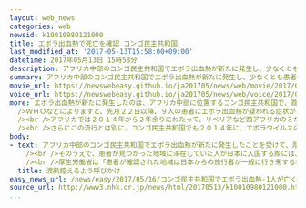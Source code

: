 ```yaml
---
layout: web_news
categories: web
newsid: k10010980121000
title: エボラ出血熱で死亡を確認 コンゴ民主共和国
last_modified_at: '2017-05-13T15:58:00+09:00'
datetime: 2017年05月13日 15時58分
description: アフリカ中部のコンゴ民主共和国でエボラ出血熱が新たに発生し、少なくとも患者１人がエボラウイルスに感染して死亡したことが確認され、ＷＨＯ＝世界保健機関などは感染拡大を防ぐための対策を急いでいます。
summary: アフリカ中部のコンゴ民主共和国でエボラ出血熱が新たに発生し、少なくとも患者１人がエボラウイルスに感染して死亡したことが確認され、ＷＨＯ＝世界保健機関などは感染拡大を防ぐための対策を急いでいます。
movie_url: https://newswebeasy.github.io/ja201705/news/web/movie/2017/05/16/k10010980121000.mp4
voice_url: https://newswebeasy.github.io/ja201705/news/web/voice/2017/05/16/k10010980121000.mp3
more: エボラ出血熱が新たに発生したのは、アフリカ中部に位置するコンゴ民主共和国で、首都キンシャサから１３００キロ以上北東に離れた森林地帯です。<br /><br
  />ＷＨＯなどによりますと、先月２２日以降、９人の患者にエボラ出血熱が疑われる症状が見つかり、このうち３人が死亡しました。<br /><br />そして、これまでの検査で、死亡した患者のうち少なくとも１人が、エボラウイルスに感染していたことが確認されたということです。<br
  /><br />アフリカでは２０１４年から２年余りにわたって、リベリアなど西アフリカの３か国でエボラ出血熱が爆発的に流行し、１万１０００人以上が犠牲となりました。<br
  /><br />さらにこの流行とは別に、コンゴ民主共和国でも２０１４年に、エボラウイルスの感染が拡大し４０人以上が死亡しています。<br /><br />現地政府は今回のエボラ出血熱の発生について、「国際的な公衆衛生上の危機となりうるこの感染症に、私たちは立ち向かわなければならない」としていて、ＷＨＯと連携して感染者の特定など、感染拡大を防ぐための対策を急いでいます。
body:
- text: アフリカ中部のコンゴ民主共和国でエボラ出血熱が新たに発生したことを受けて、厚生労働省は外務省と連携して患者が発生した地域への渡航を控えるよう呼びかけています。<br
    /><br />そのうえで、患者が見つかった地域に滞在していた人が日本に入国する際には、空港などの検疫所で、発熱やおう吐などの症状が出ていたり、感染が疑われる患者や感染源とされるコウモリやサルなどの野生動物と接触したりした場合は申し出るよう呼びかけ、潜伏期間の上限とされる３週間、連絡を取って、健康状態に異常がないか確認することにしています。<br
    /><br />厚生労働省は「患者が確認された地域は日本からの旅行者が一般に行き来する場所ではなく、現時点では範囲も限定されている。エボラ出血熱は主に患者の体液に直接触れることで感染するので、一般の旅行者が感染して日本にウイルスが持ち込まれるリスクは非常に低いが、万一に備えて現地への渡航はできるだけ避けてほしい」としています。
  title: 渡航控えるよう呼びかけ
easy_news_url: /news/easy/2017/05/16/コンゴ民主共和国でエボラ出血熱-1人が亡くなる/
source_url: http://www3.nhk.or.jp/news/html/20170513/k10010980121000.html
...
```

